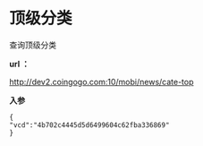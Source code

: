 # 顶级分类 #
查询顶级分类

**url ：**

http://dev2.coingogo.com:10/mobi/news/cate-top

**入参**

	{
	"vcd":"4b702c4445d5d6499604c62fba336869"
	}


